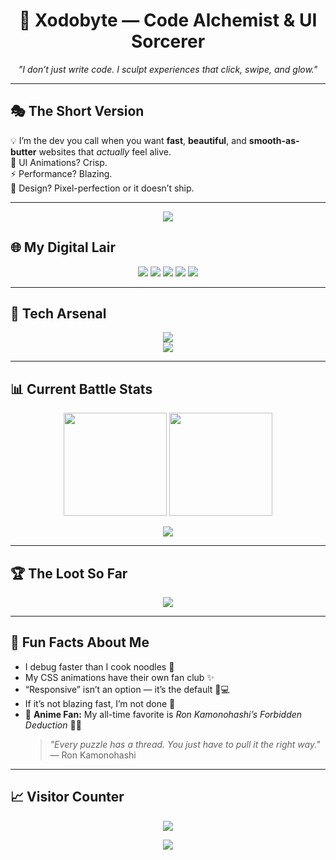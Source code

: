 <!-- ✨ The Digital Wizard Arrives ✨ -->
<h1 align="center">🚀 Xodobyte — Code Alchemist & UI Sorcerer</h1>
<p align="center">
    <em>"I don’t just write code. I sculpt experiences that click, swipe, and glow."</em>
</p>

---

## 🎭 The Short Version
💡 I’m the dev you call when you want **fast**, **beautiful**, and **smooth-as-butter** websites that *actually* feel alive.  
🔮 UI Animations? Crisp.  
⚡ Performance? Blazing.  
🎨 Design? Pixel-perfection or it doesn’t ship.  

---

<p align="center">
  <img src="https://readme-typing-svg.herokuapp.com?font=Fira+Code&size=22&pause=1000&center=true&vCenter=true&width=500&lines=I+sculpt+experiences+that+click%2C+swipe%2C+and+glow;Pixel-perfect+UIs+with+buttery+smooth+interactions;Turning+ideas+into+digital+magic+%F0%9F%94%AE" />
</p>

## 🌐 My Digital Lair
<p align="center">
    <a href="https://instagram.com/taylorraps"><img src="https://img.shields.io/badge/Instagram-E4405F?style=for-the-badge&logo=Instagram&logoColor=white" /></a>
    <a href="https://tiktok.com/@taylorxraps"><img src="https://img.shields.io/badge/TikTok-000000?style=for-the-badge&logo=TikTok&logoColor=white" /></a>
    <a href="https://youtube.com/@@TaylorRaps"><img src="https://img.shields.io/badge/YouTube-FF0000?style=for-the-badge&logo=YouTube&logoColor=white" /></a>
    <a href="mailto:officialrtskhosana@gmail.com"><img src="https://img.shields.io/badge/Email-D14836?style=for-the-badge&logo=gmail&logoColor=white" /></a>
    <a href="https://t.me/taylorraps"><img src="https://img.shields.io/badge/Telegram-26A5E4?style=for-the-badge&logo=telegram&logoColor=white" /></a>
</p>

---

## 🧪 Tech Arsenal
<p align="center">
    <img src="https://skillicons.dev/icons?i=js,ts,python,php,html,css,nodejs,react,nextjs,tailwind,laravel,sqlite,git,github,vercel,render" /><br>
    <img src="https://skillicons.dev/icons?i=framer,npm,livewire" />
</p>

---

## 📊 Current Battle Stats
<p align="center">
    <img src="https://github-readme-stats.vercel.app/api?username=xodobyte&theme=radical&show_icons=true&hide_border=true" height="165" />
    <img src="https://nirzak-streak-stats.vercel.app/?user=xodobyte&theme=radical&hide_border=true" height="165" />
</p>

<p align="center">
    <img src="https://github-readme-stats.vercel.app/api/top-langs/?username=xodobyte&theme=radical&hide_border=true&layout=compact" />
</p>

---

## 🏆 The Loot So Far
<p align="center">
    <img src="https://github-profile-trophy.vercel.app/?username=xodobyte&theme=radical&no-frame=true&margin-w=4" />
</p>

---

## 🎯 Fun Facts About Me
- I debug faster than I cook noodles 🍜  
- My CSS animations have their own fan club ✨  
- “Responsive” isn’t an option — it’s the default 📱💻  
- If it’s not blazing fast, I’m not done 🚀
- 🎥 **Anime Fan:** My all-time favorite is *Ron Kamonohashi’s Forbidden Deduction* 🕵️‍♂️  
    > *"Every puzzle has a thread. You just have to pull it the right way."* — Ron Kamonohashi  

---

## 📈 Visitor Counter
<p align="center">
  <img src="https://komarev.com/ghpvc/?username=xodobyte&label=Profile%20Views&color=12a4d9&style=for-the-badge" />
</p>

<p align="center">
  <img src="https://capsule-render.vercel.app/api?type=waving&color=gradient&height=120&section=footer" />
</p>
